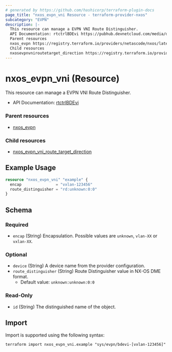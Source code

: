 ```yaml
---
# generated by https://github.com/hashicorp/terraform-plugin-docs
page_title: "nxos_evpn_vni Resource - terraform-provider-nxos"
subcategory: "EVPN"
description: |-
  This resource can manage a EVPN VNI Route Distinguisher.
  API Documentation: rtctrlBDEvi https://pubhub.devnetcloud.com/media/dme-docs-10-2-2/docs/Routing%20and%20Forwarding/rtctrl:BDEvi/
  Parent resources
  nxos_evpn https://registry.terraform.io/providers/netascode/nxos/latest/docs/resources/evpn
  Child resources
  nxosevpnvniroutetarget_direction https://registry.terraform.io/providers/netascode/nxos/latest/docs/resources/evpn_vni_route_target_direction
---
```


# nxos_evpn_vni (Resource)

This resource can manage a EVPN VNI Route Distinguisher.

- API Documentation: [rtctrlBDEvi](https://pubhub.devnetcloud.com/media/dme-docs-10-2-2/docs/Routing%20and%20Forwarding/rtctrl:BDEvi/)

### Parent resources

- [nxos_evpn](https://registry.terraform.io/providers/netascode/nxos/latest/docs/resources/evpn)

### Child resources

- [nxos_evpn_vni_route_target_direction](https://registry.terraform.io/providers/netascode/nxos/latest/docs/resources/evpn_vni_route_target_direction)

## Example Usage

```terraform
resource "nxos_evpn_vni" "example" {
  encap               = "vxlan-123456"
  route_distinguisher = "rd:unknown:0:0"
}
```

<!-- schema generated by tfplugindocs -->
## Schema

### Required

- `encap` (String) Encapsulation. Possible values are `unknown`, `vlan-XX` or `vxlan-XX`.

### Optional

- `device` (String) A device name from the provider configuration.
- `route_distinguisher` (String) Route Distinguisher value in NX-OS DME format.
  - Default value: `unknown:unknown:0:0`

### Read-Only

- `id` (String) The distinguished name of the object.

## Import

Import is supported using the following syntax:

```shell
terraform import nxos_evpn_vni.example "sys/evpn/bdevi-[vxlan-123456]"
```
